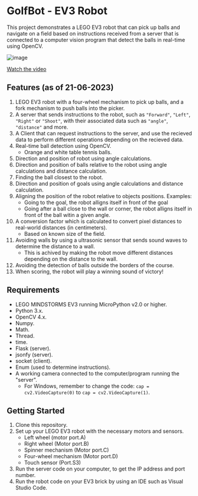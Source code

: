 # GolfBot - EV3 Robot
This project demonstrates a LEGO EV3 robot that can pick up balls and navigate on a field based on instructions received from a server that is connected to a computer vision program that detect the balls in real-time using OpenCV.

![image](https://github.com/yukarasan/GolfBot/assets/91070526/a1c1079a-38f5-4371-ad84-acfed2a14ec3)

[Watch the video](https://www.youtube.com/watch?v=your-video-id)

## Features (as of 21-06-2023)

1. LEGO EV3 robot with a four-wheel mechanism to pick up balls, and a fork mechanism to push balls into the picker. 
2. A server that sends instructions to the robot, such as `"Forward"`, `"Left"`, `"Right"` or `"Shoot"`, with their associated data such as `"angle"`, `"distance"` and more.
3. A Client that can request instructions to the server, and use the recieved data to perform different operations depending on the recieved data. 
4. Real-time ball detection using OpenCV.
   * Orange and white table tennis balls.
5. Direction and position of robot using angle calculations.
6. Direction and position of balls relative to the robot using angle calculations and distance calculation.
7. Finding the ball closest to the robot.
8. Direction and position of goals using angle calculations and distance calculation.
9. Aligning the position of the robot relative to objects positions. Examples: 
   * Going to the goal, the robot alligns itself in front of the goal
   * Going after a ball close to the wall or corner, the robot alligns itself in front of the ball witin a given angle.
10. A conversion factor which is calculated to convert pixel distances to real-world distances (in centimeters).
    * Based on known size of the field.
11. Avoiding walls by using a ultrasonic sensor that sends sound waves to determine the distance to a wall.
    * This is achived by making the robot move different distances depending on the distance to the wall.  
12. Avoiding the detection of balls outside the borders of the course.
13. When scoring, the robot will play a winning sound of victory!

## Requirements

- LEGO MINDSTORMS EV3 running MicroPython v2.0 or higher.
- Python 3.x.
- OpenCV 4.x.
- Numpy.
- Math.
- Thread.
- time.
- Flask (server).
- jsonfy (server).
- socket (client).
- Enum (used to determine instructions).
- A working camera connected to the computer/program running the "server".
   * For Windows, remember to change the code: `cap = cv2.VideoCapture(0)` to `cap = cv2.VideoCapture(1)`.

## Getting Started

1. Clone this repository.
2. Set up your LEGO EV3 robot with the necessary motors and sensors. 
    * Left wheel (motor port.A)
    * Right wheel (Motor port.B)
    * Spinner mechanism (Motor port.C)
    * Four-wheel mechanism (Motor port.D)
    * Touch sensor (Port.S3)
4. Run the server code on your computer, to get the IP address and port number. 
5. Run the robot code on your EV3 brick by using an IDE such as Visual Studio Code.
